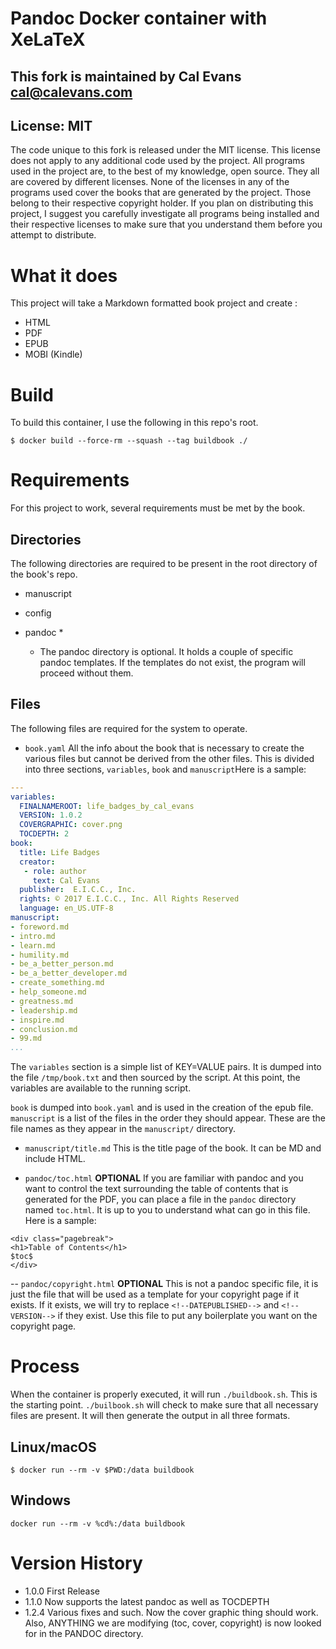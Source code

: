 # Pandoc Docker container with XeLaTeX

## This fork is maintained by Cal Evans <cal@calevans.com>

## License: MIT
The code unique to this fork is released under the MIT license. This license does not apply to any additional code used by the project. All programs used in the project are, to the best of my knowledge, open source. They all are covered by different licenses. None of the licenses in any of the programs used cover the books that are generated by the project. Those belong to their respective copyright holder. If you plan on distributing this project, I suggest you carefully investigate all programs being installed and their respective licenses to make sure that you understand them before you attempt to distribute.

# What it does

This project will take a Markdown formatted book project and create :

- HTML
- PDF
- EPUB
- MOBI (Kindle)

# Build

To build this container, I use the following in this repo's root.

```
$ docker build --force-rm --squash --tag buildbook ./
```

# Requirements
For this project to work, several requirements  must be met by the book.

## Directories
The following directories are required to be present in the root directory of the book's repo.

- manuscript
- config
- pandoc *

  * The pandoc directory is optional. It holds a couple of specific pandoc templates. If the templates do not exist, the program will proceed without them.

## Files
The following files are required for the system to operate.

- `book.yaml`
All the info about the book that is necessary to create the various files but cannot be derived from the other files. This is divided into three sections, `variables`, `book` and `manuscript`Here is a sample:
    
```yaml
---
variables:
  FINALNAMEROOT: life_badges_by_cal_evans
  VERSION: 1.0.2
  COVERGRAPHIC: cover.png
  TOCDEPTH: 2
book:
  title: Life Badges
  creator:
   - role: author
     text: Cal Evans
  publisher:  E.I.C.C., Inc.
  rights: © 2017 E.I.C.C., Inc. All Rights Reserved
  language: en_US.UTF-8
manuscript:
- foreword.md
- intro.md
- learn.md
- humility.md
- be_a_better_person.md
- be_a_better_developer.md
- create_something.md
- help_someone.md
- greatness.md
- leadership.md
- inspire.md
- conclusion.md
- 99.md  
...
```
The `variables` section is a simple list of KEY=VALUE pairs. It is dumped into the file `/tmp/book.txt` and then sourced by the script. At this point, the variables are available to the running script.

`book` is dumped into `book.yaml` and is used in the creation of the epub file.
`manuscript` is a list of the files in the order they should appear. These are the file names as they appear in the `manuscript/` directory.

- `manuscript/title.md`
This is the title page of the book. It can be MD and include HTML. 


- `pandoc/toc.html`
**OPTIONAL** If you are familiar with pandoc and you want to control the text surrounding the table of contents that is generated for the PDF, you can place a file in the `pandoc` directory named `toc.html`. It is up to you to understand what can go in this file. Here is a sample:
```
<div class="pagebreak">
<h1>Table of Contents</h1>
$toc$
</div>
```

-- `pandoc/copyright.html`
**OPTIONAL** This is not a pandoc specific file, it is just the file that will be used as a template for your copyright page if it exists. If it exists, we will try to replace `<!--DATEPUBLISHED-->` and `<!--VERSION-->` if they exist. Use this file to put any boilerplate you want on the copyright page. 

# Process
When the container is properly executed, it will run `./buildbook.sh`. This is the starting point. `./builbook.sh` will check to make sure that all necessary files are present. It will then generate the output in all three formats. 


## Linux/macOS
```
$ docker run --rm -v $PWD:/data buildbook
```

## Windows
```
docker run --rm -v %cd%:/data buildbook
```

# Version History
- 1.0.0 First Release
- 1.1.0 Now supports the latest pandoc as well as TOCDEPTH
- 1.2.4 Various fixes and such. Now the cover graphic thing should work. Also, ANYTHING we are modifying (toc, cover, copyright) is now looked for in the PANDOC directory.
